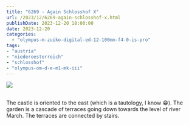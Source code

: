 ```yaml
---
title: "6269 - Again Schlosshof X"
url: /2023/12/6269-again-schlosshof-x.html
publishDate: 2023-12-20 18:00:00
date: 2023-12-20
categories:
  - "olympus-m-zuiko-digital-ed-12-100mm-f4-0-is-pro"
tags:
- "austria"
- "niederoesterreich"
- "schlosshof"
- "olympus-om-d-e-m1-mk-iii"
---
```

<div class="container">
<div class="center"><a target="_blank" href="https://d25zfm9zpd7gm5.cloudfront.net/1200x1200/2020/20200614_115547_lr.jpg"><img class="webfeedsFeaturedVisual" src="https://d25zfm9zpd7gm5.cloudfront.net/0600x0600/2020/20200614_115547_lr.jpg" /></a></div>
</div>
<br />

The castle is oriented to the east (which is a tautology, I
know :grin:). The garden is a cascade of terraces going down
towards the level of river March. The terraces are connected
by stairs.
